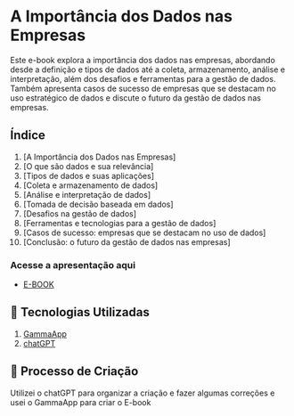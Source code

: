 # A Importância dos Dados nas Empresas

Este e-book explora a importância dos dados nas empresas, abordando desde a definição e tipos de dados até a coleta, armazenamento, análise e interpretação, além dos desafios e ferramentas para a gestão de dados. Também apresenta casos de sucesso de empresas que se destacam no uso estratégico de dados e discute o futuro da gestão de dados nas empresas.

## Índice

1. [A Importância dos Dados nas Empresas]
2. [O que são dados e sua relevância]
3. [Tipos de dados e suas aplicações]
4. [Coleta e armazenamento de dados]
5. [Análise e interpretação de dados]
6. [Tomada de decisão baseada em dados]
7. [Desafios na gestão de dados]
8. [Ferramentas e tecnologias para a gestão de dados]
9. [Casos de sucesso: empresas que se destacam no uso de dados]
10. [Conclusão: o futuro da gestão de dados nas empresas]

### Acesse a apresentação aqui

- [E-BOOK](https://gamma.app/docs/A-Importancia-dos-Dados-nas-Empresas-ai3h02lwsbdqpeb?mode=present#card-9uu4xkvujruifmi)

## 🤖 Tecnologias Utilizadas

1. [GammaApp](https://gamma.app/create/generate)
2. [chatGPT](https://chatgpt.com/)

## 🧐 Processo de Criação
Utilizei o chatGPT para organizar a criação e fazer algumas correções e usei o GammaApp para criar o E-book
